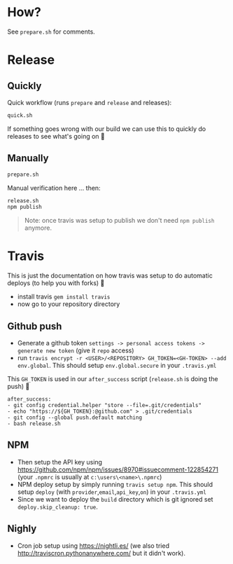 # How?
See `prepare.sh` for comments.

# Release

## Quickly

Quick workflow (runs `prepare` and `release` and releases):

```sh
quick.sh
```

If something goes wrong with our build we can use this to quickly do releases to see what's going on 🌹

## Manually

```sh
prepare.sh
```

Manual verification here ... then:

```sh
release.sh
npm publish
```

> Note: once travis was setup to publish we don't need `npm publish` anymore.

# Travis

This is just the documentation on how travis was setup to do automatic deploys (to help you with forks) 🌹

* install travis `gem install travis`
* now go to your repository directory

## Github push
* Generate a github token `settings -> personal access tokens -> generate new token` (give it `repo` access)
* run `travis encrypt -r <USER>/<REPOSITORY> GH_TOKEN=<GH-TOKEN> --add env.global`. This should setup `env.global.secure` in your `.travis.yml`

This `GH_TOKEN` is used in our `after_success` script (`release.sh` is doing the push) 🌹

```
after_success:
- git config credential.helper "store --file=.git/credentials"
- echo "https://${GH_TOKEN}:@github.com" > .git/credentials
- git config --global push.default matching
- bash release.sh
```

## NPM
* Then setup the API key using https://github.com/npm/npm/issues/8970#issuecomment-122854271 (your `.npmrc` is usually at `c:\users\<name>\.npmrc`)
* NPM deploy setup by simply running `travis setup npm`. This should setup `deploy` (with `provider`,`email`,`api_key`,`on`) in your `.travis.yml`
* Since we want to deploy the `build` directory which is git ignored set `deploy.skip_cleanup: true`.

## Nighly
* Cron job setup using https://nightli.es/  (we also tried http://traviscron.pythonanywhere.com/ but it didn't work).
